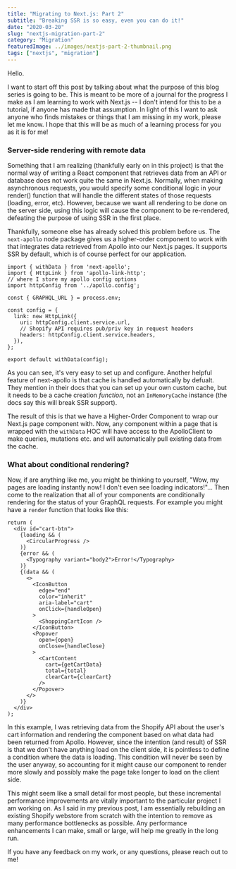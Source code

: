 ```yaml
---
title: "Migrating to Next.js: Part 2"
subtitle: "Breaking SSR is so easy, even you can do it!"
date: "2020-03-20"
slug: "nextjs-migration-part-2"
category: "Migration"
featuredImage: ../images/nextjs-part-2-thumbnail.png
tags: ["nextjs", "migration"]
---
```


Hello.

I want to start off this post by talking about what the purpose of this blog series is going to be. This is meant to be more of a journal for the progress I make as I am learning to work with Next.js -- I don't intend for this to be a tutorial, if anyone has made that assumption. In light of this I want to ask anyone who finds mistakes or things that I am missing in my work, please let me know. I hope that this will be as much of a learning process for you as it is for me!

### Server-side rendering with remote data

Something that I am realizing (thankfully early on in this project) is that the normal way of writing a React component that retrieves data from an API or database does not work quite the same in Next.js. Normally, when making asynchronous requests, you would specify some conditional logic in your render() function that will handle the different states of those requests (loading, error, etc). However, because we want all rendering to be done on the server side, using this logic will cause the component to be re-rendered, defeating the purpose of using SSR in the first place. 

Thankfully, someone else has already solved this problem before us. The `next-apollo` node package gives us a higher-order component to work with that integrates data retrieved from Apollo into our Next.js pages. It supports SSR by default, which is of course perfect for our application. 

```tsx
import { withData } from 'next-apollo';
import { HttpLink } from 'apollo-link-http';
// where I store my apollo config options
import httpConfig from '../apollo.config';

const { GRAPHQL_URL } = process.env;

const config = {
  link: new HttpLink({
    uri: httpConfig.client.service.url,
    // Shopify API requires pub/priv key in request headers
    headers: httpConfig.client.service.headers,
  }),
};

export default withData(config);
```

As you can see, it's very easy to set up and configure. Another helpful feature of next-apollo is that cache is handled automatically by defualt. They mention in their docs that you can set up your own custom cache, but it needs to be a cache creation *function*, not an `InMemoryCache` instance (the docs say this will break SSR support).

The result of this is that we have a Higher-Order Component to wrap our Next.js page component with. Now, any component within a page that is wrapped with the `withData` HOC will have access to the ApolloClient to make queries, mutations etc. and will automatically pull existing data from the cache.

### What about conditional rendering?

Now, if are anything like me, you might be thinking to yourself, "Wow, my pages are loading instantly now! I don't even see loading indicators!"... Then come to the realization that all of your components are conditionally rendering for the status of your GraphQL requests. For example you might have a `render` function that looks like this:

```tsx
return (
  <div id="cart-btn">
    {loading && (
      <CircularProgress />
    )}
    {error && (
      <Typography variant="body2">Error!</Typography>
    )}
    {(data && (
      <>
        <IconButton
          edge="end"
          color="inherit"
          aria-label="cart"
          onClick={handleOpen}
        >
          <ShoppingCartIcon />
        </IconButton>
        <Popover
          open={open}
          onClose={handleClose}
        >
          <CartContent
            cart={getCartData}
            total={total}
            clearCart={clearCart}
          />
        </Popover>
      </>
    )}
  </div>
);
```

In this example, I was retrieving data from the Shopify API about the user's cart information and rendering the component based on what data had been returned from Apollo. However, since the intention (and result) of SSR is that we don't have anything load on the client side, it is pointless to define a condition where the data is loading. This condition will never be seen by the user anyway,  so accounting for it might cause our component to render more slowly and possibly make the page take longer to load on the client side. 

This might seem like a small detail for most people, but these incremental performance improvements are vitally important to the particular project I am working on. As I said in my previous post, I am essentially rebuilding an existing Shopify webstore from scratch with the intention to remove as many performance bottlenecks as possible. Any performance enhancements I can make, small or large, will help me greatly in the long run.

If you have any feedback on my work, or any questions, please reach out to me!
